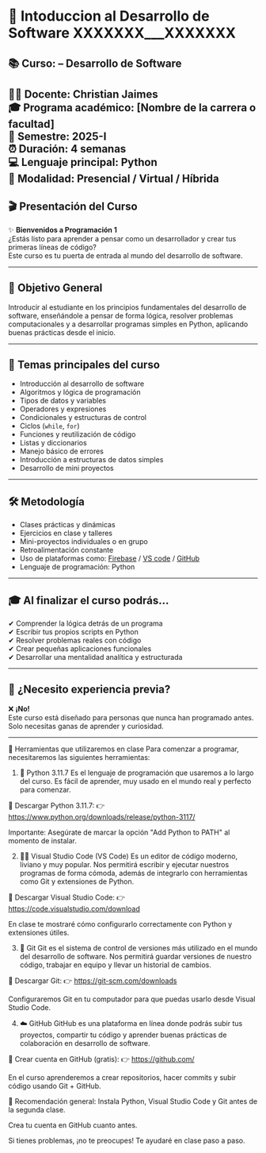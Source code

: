# 📘 Intoduccion al Desarrollo de Software   XXXXXXX___XXXXXXX

## 📚 Curso: – Desarrollo de Software  
**👨‍🏫 Docente:** Christian Jaimes  
**🎓 Programa académico:** [Nombre de la carrera o facultad]  
**📅 Semestre:** 2025-I  
**⏰ Duración:** 4 semanas  
**💻 Lenguaje principal:** Python  
**📍 Modalidad:** Presencial / Virtual / Híbrida 
---

## 🎬 Presentación del Curso

✨ **Bienvenidos a Programación 1**  
¿Estás listo para aprender a pensar como un desarrollador y crear tus primeras líneas de código?  
Este curso es tu puerta de entrada al mundo del desarrollo de software.

---

## 🎯 Objetivo General

Introducir al estudiante en los principios fundamentales del desarrollo de software, enseñándole a pensar de forma lógica, resolver problemas computacionales y a desarrollar programas simples en Python, aplicando buenas prácticas desde el inicio.

---

## 📌 Temas principales del curso

- Introducción al desarrollo de software  
- Algoritmos y lógica de programación  
- Tipos de datos y variables  
- Operadores y expresiones  
- Condicionales y estructuras de control  
- Ciclos (`while`, `for`)  
- Funciones y reutilización de código  
- Listas y diccionarios  
- Manejo básico de errores  
- Introducción a estructuras de datos simples  
- Desarrollo de mini proyectos  

---

## 🛠️ Metodología

- Clases prácticas y dinámicas  
- Ejercicios en clase y talleres  
- Mini-proyectos individuales o en grupo  
- Retroalimentación constante  
- Uso de plataformas como: [Firebase](https://firebase.studio/) / [VS code](https://code.visualstudio.com/download) / [GitHub](https://github.com/)
- Lenguaje de programación: Python  

---

## 🎓 Al finalizar el curso podrás…

✔ Comprender la lógica detrás de un programa  
✔ Escribir tus propios scripts en Python  
✔ Resolver problemas reales con código  
✔ Crear pequeñas aplicaciones funcionales  
✔ Desarrollar una mentalidad analítica y estructurada  

---

## 🧠 ¿Necesito experiencia previa?

❌ **¡No!**  
Este curso está diseñado para personas que nunca han programado antes. Solo necesitas ganas de aprender y curiosidad.

---
🧰 Herramientas que utilizaremos en clase
Para comenzar a programar, necesitaremos las siguientes herramientas:

1. 🐍 Python 3.11.7
Es el lenguaje de programación que usaremos a lo largo del curso. Es fácil de aprender, muy usado en el mundo real y perfecto para comenzar.

🔗 Descargar Python 3.11.7:
👉 https://www.python.org/downloads/release/python-3117/

Importante: Asegúrate de marcar la opción "Add Python to PATH" al momento de instalar.

2. 🧑‍💻 Visual Studio Code (VS Code)
Es un editor de código moderno, liviano y muy popular. Nos permitirá escribir y ejecutar nuestros programas de forma cómoda, además de integrarlo con herramientas como Git y extensiones de Python.

🔗 Descargar Visual Studio Code:
👉 https://code.visualstudio.com/download

En clase te mostraré cómo configurarlo correctamente con Python y extensiones útiles.

3. 🔧 Git
Git es el sistema de control de versiones más utilizado en el mundo del desarrollo de software. Nos permitirá guardar versiones de nuestro código, trabajar en equipo y llevar un historial de cambios.

🔗 Descargar Git:
👉 https://git-scm.com/downloads

Configuraremos Git en tu computador para que puedas usarlo desde Visual Studio Code.

4. ☁️ GitHub
GitHub es una plataforma en línea donde podrás subir tus proyectos, compartir tu código y aprender buenas prácticas de colaboración en desarrollo de software.

🔗 Crear cuenta en GitHub (gratis):
👉 https://github.com/

En el curso aprenderemos a crear repositorios, hacer commits y subir código usando Git + GitHub.

📌 Recomendación general:
Instala Python, Visual Studio Code y Git antes de la segunda clase.

Crea tu cuenta en GitHub cuanto antes.

Si tienes problemas, ¡no te preocupes! Te ayudaré en clase paso a paso.
